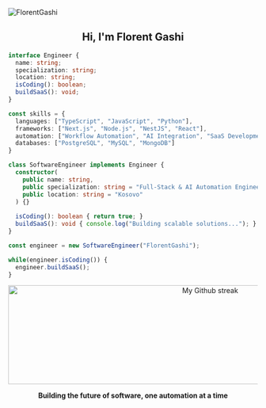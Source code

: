 <p align="left"> <img src="https://komarev.com/ghpvc/?username=FlorentGashi" alt="FlorentGashi" /> </p>

<h2 align="center">Hi, I'm Florent Gashi</h2>

```typescript
interface Engineer {
  name: string;
  specialization: string;
  location: string;
  isCoding(): boolean;
  buildSaaS(): void;
}

const skills = {
  languages: ["TypeScript", "JavaScript", "Python"],
  frameworks: ["Next.js", "Node.js", "NestJS", "React"],
  automation: ["Workflow Automation", "AI Integration", "SaaS Development"],
  databases: ["PostgreSQL", "MySQL", "MongoDB"]
}

class SoftwareEngineer implements Engineer {
  constructor(
    public name: string,
    public specialization: string = "Full-Stack & AI Automation Engineer",
    public location: string = "Kosovo"
  ) {}
  
  isCoding(): boolean { return true; }
  buildSaaS(): void { console.log("Building scalable solutions..."); }
}

const engineer = new SoftwareEngineer("FlorentGashi");

while(engineer.isCoding()) {  
  engineer.buildSaaS();
}
```

<div align="center">
  <img alt="My Github streak" width="800px" height="200px" src="https://github-readme-streak-stats.herokuapp.com/?user=FlorentGashi&theme=default&background=ffffff&stroke=2E8B57&ring=2E8B57&fire=2E8B57&currStreakNum=333333&sideNums=333333&currStreakLabel=2E8B57&sideLabels=2E8B57&dates=333333" />
</div>

<p align="center">
  <strong>Building the future of software, one automation at a time</strong>
</p>
